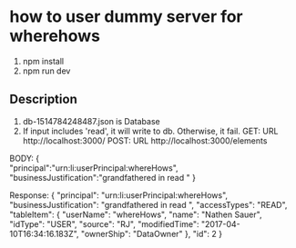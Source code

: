 # how to user dummy server for wherehows

1. npm install
2. npm run dev

## Description
1. db-1514784248487.json is Database
2. If input includes 'read', it will write to db. Otherwise, it fail.
GET: URL http://localhost:3000/
POST: URL http://localhost:3000/elements

BODY: {  
   "principal":"urn:li:userPrincipal:whereHows",
   "businessJustification":"grandfathered in read "
}

Response: {
    "principal": "urn:li:userPrincipal:whereHows",
    "businessJustification": "grandfathered in read ",
    "accessTypes": "READ",
    "tableItem": {
        "userName": "whereHows",
        "name": "Nathen Sauer",
        "idType": "USER",
        "source": "RJ",
        "modifiedTime": "2017-04-10T16:34:16.183Z",
        "ownerShip": "DataOwner"
    },
    "id": 2
}
